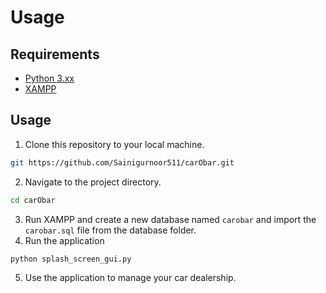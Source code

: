 # Usage

## Requirements

* [Python 3.xx](https://www.python.org/downloads/)
* [XAMPP](https://www.apachefriends.org/download.html)

## Usage

1. Clone this repository to your local machine.

```bash
git https://github.com/Sainigurnoor511/carObar.git
```

2. Navigate to the project directory.

```bash
cd carObar
```

3. Run XAMPP and create a new database named `carobar` and import the `carobar.sql` file from the database folder.
4. Run the application

```bash
python splash_screen_gui.py
```

5. Use the application to manage your car dealership.
